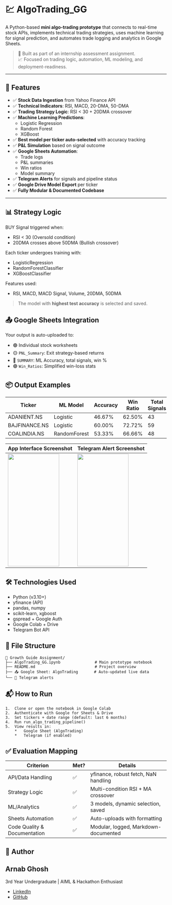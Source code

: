 # 💹 AlgoTrading_GG

A Python-based **mini algo-trading prototype** that connects to real-time stock APIs, implements technical trading strategies, uses machine learning for signal prediction, and automates trade logging and analytics in Google Sheets.

> 🚀 Built as part of an internship assessment assignment.  
> 📈 Focused on trading logic, automation, ML modeling, and deployment-readiness.

---

## 📌 Features

- ✅ **Stock Data Ingestion** from Yahoo Finance API
- ✅ **Technical Indicators**: RSI, MACD, 20-DMA, 50-DMA
- ✅ **Trading Strategy Logic**: RSI < 30 + 20DMA crossover
- ✅ **Machine Learning Predictions**:
    - Logistic Regression
    - Random Forest
    - XGBoost
- ✅ **Best model per ticker auto-selected** with accuracy tracking
- ✅ **P&L Simulation** based on signal outcome
- ✅ **Google Sheets Automation**:
  - Trade logs
  - P&L summaries
  - Win ratios
  - Model summary
- ✅ **Telegram Alerts** for signals and pipeline status
- ✅ **Google Drive Model Export** per ticker
- ✅ **Fully Modular & Documented Codebase**

---

## 📊 Strategy Logic

BUY Signal triggered when:
- RSI < 30 (Oversold condition)
- 20DMA crosses above 50DMA (Bullish crossover)


Each ticker undergoes training with:
*   LogisticRegression
*   RandomForestClassifier
*   XGBoostClassifier
    

Features used:
*   RSI, MACD, MACD Signal, Volume, 20DMA, 50DMA

> The model with **highest test accuracy** is selected and saved.

📤 Google Sheets Integration
----------------------------

Your output is auto-uploaded to:

*   🟢 Individual stock worksheets
*   🟡 `PNL_Summary`: Exit strategy-based returns
*   🔵 `SUMMARY`: ML Accuracy, total signals, win %
*   🟣 `Win_Ratios`: Simplified win-loss stats
    

📦 Output Examples
------------------

| Ticker        | ML Model     | Accuracy | Win Ratio | Total Signals |
| ------------- | ------------ | -------- | --------- | ------------- |
| ADANIENT.NS   | Logistic     | 46.67%   | 62.50%    | 43            |
| BAJFINANCE.NS | Logistic     | 60.00%   | 72.72%    | 59            |
| COALINDIA.NS  | RandomForest | 53.33%   | 66.66%    | 48            |


| App Interface Screenshot | Telegram Alert Screenshot |
|--------------------------|---------------------------|
| <img src="https://github.com/user-attachments/assets/336c304d-ca9b-4914-ba1c-b6fa9ef70765" height="350" width="160"/> | <img src="https://github.com/user-attachments/assets/016f7b21-615e-438e-a2dc-2d7d07d6e43d" height="350" width="160"/> |


🛠️ Technologies Used
---------------------

*   Python (v3.10+)
*   yfinance (API)
*   pandas, numpy
*   scikit-learn, xgboost
*   gspread + Google Auth
*   Google Colab + Drive
*   Telegram Bot API
    

📂 File Structure
-----------------
```
📁 Growth Guide Assignment/
├── AlgoTrading_GG.ipynb               # Main prototype notebook
├── README.md                          # Project overview
├── 📤 Google Sheet: AlgoTrading       # Auto-updated live data
└── 📧 Telegram alerts
```

📬 How to Run
-------------
    1.  Clone or open the notebook in Google Colab
    2.  Authenticate with Google for Sheets & Drive
    3.  Set tickers + date range (default: last 6 months)
    4.  Run run_algo_trading_pipeline()
    5.  View results in:
        *   Google Sheet (AlgoTrading)
        *   Telegram (if enabled)
        

✅ Evaluation Mapping
--------------------

| Criterion                    | Met? | Details                              |
| ---------------------------- | ---- | ------------------------------------ |
| API/Data Handling            | ✅    | yfinance, robust fetch, NaN handling |
| Strategy Logic               | ✅    | Multi-condition RSI + MA crossover   |
| ML/Analytics                 | ✅    | 3 models, dynamic selection, saved   |
| Sheets Automation            | ✅    | Auto-uploads with formatting         |
| Code Quality & Documentation | ✅    | Modular, logged, Markdown-documented |


👤 Author
---------

## **Arnab Ghosh**

3rd Year Undergraduate | AIML & Hackathon Enthusiast
* [LinkedIn](https://www.linkedin.com/in/tulug559) 
* [GitHub](https://github.com/tulu-g559)
